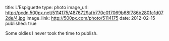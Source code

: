 title: L’Espiguette
type: photo
image_url: http://pcdn.500px.net/5114175/4876729afb770c017069b68f786b2801c1d072de/4.jpg
image_link: http://500px.com/photo/5114175
date: 2012-02-15
published: true

Some oldies I never took the time to publish.